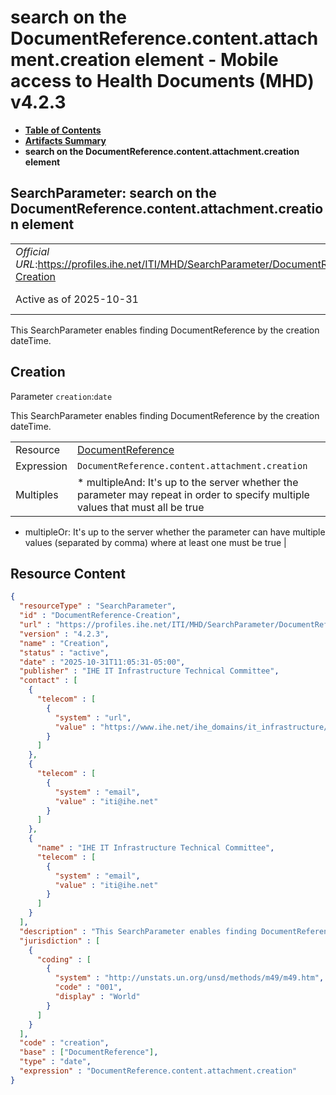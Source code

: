 # search on the DocumentReference.content.attachment.creation element - Mobile access to Health Documents (MHD) v4.2.3

* [**Table of Contents**](toc.md)
* [**Artifacts Summary**](artifacts.md)
* **search on the DocumentReference.content.attachment.creation element**

## SearchParameter: search on the DocumentReference.content.attachment.creation element 

| | |
| :--- | :--- |
| *Official URL*:https://profiles.ihe.net/ITI/MHD/SearchParameter/DocumentReference-Creation | *Version*:4.2.3 |
| Active as of 2025-10-31 | *Computable Name*:Creation |

 
This SearchParameter enables finding DocumentReference by the creation dateTime. 

## Creation

Parameter `creation`:`date`

This SearchParameter enables finding DocumentReference by the creation dateTime.

| | |
| :--- | :--- |
| Resource | [DocumentReference](http://hl7.org/fhir/R4/documentreference.html) |
| Expression | `DocumentReference.content.attachment.creation` |
| Multiples | * multipleAnd: It's up to the server whether the parameter may repeat in order to specify multiple values that must all be true
* multipleOr: It's up to the server whether the parameter can have multiple values (separated by comma) where at least one must be true
 |



## Resource Content

```json
{
  "resourceType" : "SearchParameter",
  "id" : "DocumentReference-Creation",
  "url" : "https://profiles.ihe.net/ITI/MHD/SearchParameter/DocumentReference-Creation",
  "version" : "4.2.3",
  "name" : "Creation",
  "status" : "active",
  "date" : "2025-10-31T11:05:31-05:00",
  "publisher" : "IHE IT Infrastructure Technical Committee",
  "contact" : [
    {
      "telecom" : [
        {
          "system" : "url",
          "value" : "https://www.ihe.net/ihe_domains/it_infrastructure/"
        }
      ]
    },
    {
      "telecom" : [
        {
          "system" : "email",
          "value" : "iti@ihe.net"
        }
      ]
    },
    {
      "name" : "IHE IT Infrastructure Technical Committee",
      "telecom" : [
        {
          "system" : "email",
          "value" : "iti@ihe.net"
        }
      ]
    }
  ],
  "description" : "This SearchParameter enables finding DocumentReference by the creation dateTime.",
  "jurisdiction" : [
    {
      "coding" : [
        {
          "system" : "http://unstats.un.org/unsd/methods/m49/m49.htm",
          "code" : "001",
          "display" : "World"
        }
      ]
    }
  ],
  "code" : "creation",
  "base" : ["DocumentReference"],
  "type" : "date",
  "expression" : "DocumentReference.content.attachment.creation"
}

```
